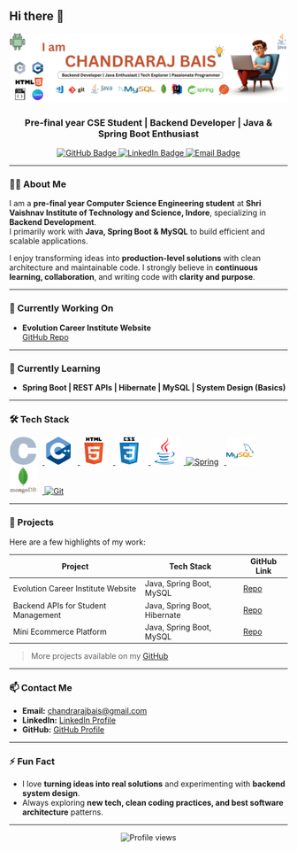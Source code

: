 ## Hi there 👋

<!--
**Chandraraj-Bais/Chandraraj-Bais** is a ✨ _special_ ✨ repository because its `README.md` (this file) appears on your GitHub profile.

Here are some ideas to get you started:

- 🔭 I’m currently working on ...
- 🌱 I’m currently learning ...
- 👯 I’m looking to collaborate on ...
- 🤔 I’m looking for help with ...
- 💬 Ask me about ...
- 📫 How to reach me: ...
- 😄 Pronouns: ...
- ⚡ Fun fact: ...
-->
![image alt](https://github.com/Chandraraj-Bais/Chandraraj-Bais/blob/04efb273bf6ca2e3b0cc4d38b8b03e9681d49a75/My%20github%20Profile1.png)
<!--
![image alt](https://github.com/Chandraraj-Bais/Chandraraj-Bais/blob/3992c3e89aebe2dc1437b35a7efe2e195fada268/Evolution.png)
-->


<h3 align="center">Pre-final year CSE Student | Backend Developer | Java & Spring Boot Enthusiast</h3>

<p align="center">
  <a href="https://github.com/Chandraraj-Bais">
    <img src="https://img.shields.io/badge/GitHub-000000?style=for-the-badge&logo=github&logoColor=white" alt="GitHub Badge"/>
  </a>
  <a href="https://www.linkedin.com/in/">
    <img src="https://img.shields.io/badge/LinkedIn-0077B5?style=for-the-badge&logo=linkedin&logoColor=white" alt="LinkedIn Badge"/>
  </a>
  <a href="mailto:chandrarajbais@gmail.com">
    <img src="https://img.shields.io/badge/Email-D14836?style=for-the-badge&logo=gmail&logoColor=white" alt="Email Badge"/>
  </a>
</p>

---

### 👨‍💻 About Me

I am a **pre-final year Computer Science Engineering student** at **Shri Vaishnav Institute of Technology and Science, Indore**, specializing in **Backend Development**.  
I primarily work with **Java, Spring Boot & MySQL** to build efficient and scalable applications.  

I enjoy transforming ideas into **production-level solutions** with clean architecture and maintainable code. I strongly believe in **continuous learning, collaboration**, and writing code with **clarity and purpose**.  

---

### 🚀 Currently Working On

- **Evolution Career Institute Website**  
  [GitHub Repo](https://github.com/Chandraraj-Bais/evolutioncareerinsitute)

---

### 🌱 Currently Learning

- **Spring Boot | REST APIs | Hibernate | MySQL | System Design (Basics)**

---

### 🛠 Tech Stack

<p align="left">
  <a href="https://www.cprogramming.com/" target="_blank">
    <img src="https://raw.githubusercontent.com/devicons/devicon/master/icons/c/c-original.svg" alt="C" width="50" height="50" style="margin-right:10px"/>
  </a>
  <a href="https://www.w3schools.com/cpp/" target="_blank">
    <img src="https://raw.githubusercontent.com/devicons/devicon/master/icons/cplusplus/cplusplus-original.svg" alt="C++" width="50" height="50" style="margin-right:10px"/>
  </a>
  <a href="https://www.w3.org/html/" target="_blank">
    <img src="https://raw.githubusercontent.com/devicons/devicon/master/icons/html5/html5-original-wordmark.svg" alt="HTML5" width="50" height="50" style="margin-right:10px"/>
  </a>
  <a href="https://www.w3schools.com/css/" target="_blank">
    <img src="https://raw.githubusercontent.com/devicons/devicon/master/icons/css3/css3-original-wordmark.svg" alt="CSS3" width="50" height="50" style="margin-right:10px"/>
  </a>
  <a href="https://www.java.com" target="_blank">
    <img src="https://raw.githubusercontent.com/devicons/devicon/master/icons/java/java-original.svg" alt="Java" width="50" height="50" style="margin-right:10px"/>
  </a>
  <a href="https://spring.io/" target="_blank">
    <img src="https://www.vectorlogo.zone/logos/springio/springio-icon.svg" alt="Spring" width="50" height="50" style="margin-right:10px"/>
  </a>
  <a href="https://www.mysql.com/" target="_blank">
    <img src="https://raw.githubusercontent.com/devicons/devicon/master/icons/mysql/mysql-original-wordmark.svg" alt="MySQL" width="50" height="50" style="margin-right:10px"/>
  </a>
  <a href="https://www.mongodb.com/" target="_blank">
    <img src="https://raw.githubusercontent.com/devicons/devicon/master/icons/mongodb/mongodb-original-wordmark.svg" alt="MongoDB" width="50" height="50" style="margin-right:10px"/>
  </a>
  <a href="https://git-scm.com/" target="_blank">
    <img src="https://www.vectorlogo.zone/logos/git-scm/git-scm-icon.svg" alt="Git" width="50" height="50"/>
  </a>
</p>

---

### 📂 Projects

Here are a few highlights of my work:

| Project | Tech Stack | GitHub Link |
|---------|------------|------------|
| Evolution Career Institute Website | Java, Spring Boot, MySQL | [Repo](https://github.com/Chandraraj-Bais/evolutioncareerinsitute) |
| Backend APIs for Student Management | Java, Spring Boot, Hibernate | [Repo](#) |
| Mini Ecommerce Platform | Java, Spring Boot, MySQL | [Repo](#) |

> More projects available on my [GitHub](https://github.com/Chandraraj-Bais)

---

### 📫 Contact Me

- **Email:** chandrarajbais@gmail.com  
- **LinkedIn:** [LinkedIn Profile](#)  
- **GitHub:** [GitHub Profile](https://github.com/Chandraraj-Bais)

---

### ⚡ Fun Fact

- I love **turning ideas into real solutions** and experimenting with **backend system design**.  
- Always exploring **new tech, clean coding practices, and best software architecture** patterns.

---

<p align="center">
  <img src="https://komarev.com/ghpvc/?username=Chandraraj-Bais&style=flat-square&color=blue" alt="Profile views"/>
</p>

